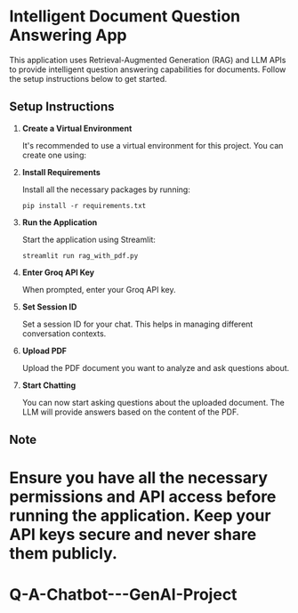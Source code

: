 
# Intelligent Document Question Answering App

This application uses Retrieval-Augmented Generation (RAG) and LLM APIs to provide intelligent question answering capabilities for documents. Follow the setup instructions below to get started.

## Setup Instructions

1. **Create a Virtual Environment**
   
   It's recommended to use a virtual environment for this project. You can create one using:

2. **Install Requirements**
   
   Install all the necessary packages by running:

   ```
   pip install -r requirements.txt
   ```

3. **Run the Application**
   
   Start the application using Streamlit:

   ```
   streamlit run rag_with_pdf.py
   ```

4. **Enter Groq API Key**
   
   When prompted, enter your Groq API key.

5. **Set Session ID**
   
   Set a session ID for your chat. This helps in managing different conversation contexts.

6. **Upload PDF**
   
   Upload the PDF document you want to analyze and ask questions about.

7. **Start Chatting**
   
   You can now start asking questions about the uploaded document. The LLM will provide answers based on the content of the PDF.

## Note

Ensure you have all the necessary permissions and API access before running the application. Keep your API keys secure and never share them publicly.
=======
# Q-A-Chatbot---GenAI-Project 
